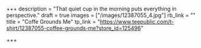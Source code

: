 +++
description = "That quiet cup in the morning puts everything in perspective."
draft = true
images = ["/images/12387055_4.jpg"]
rb_link = ""
title = "Coffe Grounds Me"
tp_link = "https://www.teepublic.com/t-shirt/12387055-coffee-grounds-me?store_id=125496"

+++
